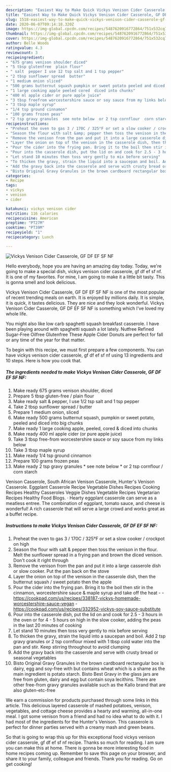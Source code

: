 ```yaml
---
description: "Easiest Way to Make Quick Vickys Venison Cider Casserole, GF DF EF SF NF"
title: "Easiest Way to Make Quick Vickys Venison Cider Casserole, GF DF EF SF NF"
slug: 1518-easiest-way-to-make-quick-vickys-venison-cider-casserole-gf-df-ef-sf-nf
date: 2020-06-07T09:14:18.320Z
image: https://img-global.cpcdn.com/recipes/5487620916772864/751x532cq70/vickys-venison-cider-casserole-gf-df-ef-sf-nf-recipe-main-photo.jpg
thumbnail: https://img-global.cpcdn.com/recipes/5487620916772864/751x532cq70/vickys-venison-cider-casserole-gf-df-ef-sf-nf-recipe-main-photo.jpg
cover: https://img-global.cpcdn.com/recipes/5487620916772864/751x532cq70/vickys-venison-cider-casserole-gf-df-ef-sf-nf-recipe-main-photo.jpg
author: Belle Woods
ratingvalue: 4.3
reviewcount: 3
recipeingredient:
- "675 grams venison shoulder diced"
- "5 tbsp glutenfree  plain flour"
- " salt  pepper I use 12 tsp salt and 1 tsp pepper"
- "2 tbsp sunflower spread  butter"
- "1 medium onion sliced"
- "500 grams butternut squash pumpkin or sweet potato peeled and diced into big chunks"
- "1 large cooking apple peeled cored  diced into chunks"
- "400 ml apple cider or pure apple juice"
- "3 tbsp freefrom worcestershire sauce or soy sauce from my links below"
- "3 tbsp maple syrup"
- "1/4 tsp ground cinnamon"
- "100 grams frozen peas"
- "2 tsp gravy granules  see note below  or 2 tsp cornflour  corn starch"
recipeinstructions:
- "Preheat the oven to gas 3 / 170C / 325°F or set a slow cooker / crockpot on high"
- "Season the flour with salt &amp; pepper then toss the venison in the flour. Melt the sunflower spread in a frying pan and brown the diced venison. Don&#39;t cook it right through"
- "Remove the venison from the pan and put it into a large casserole dish or slow cooker. Put the pan back on the stove"
- "Layer the onion on top of the venison in the casserole dish, then the butternut squash / sweet potato then the apple"
- "Pour the cider into the frying pan. Bring it to the boil then stir in the cinnamon, worcestershire sauce &amp; maple syrup and take off the heat  https://cookpad.com/us/recipes/338187-vickys-homemade-worcestershire-sauce-vegan https://cookpad.com/us/recipes/332952-vickys-soy-sauce-substitute"
- "Pour into the casserole dish, put the lid on and cook for 2.5 - 3 hours in the oven or for 4 - 5 hours on high in the slow cooker, adding the peas in the last 20 minutes of cooking"
- "Let stand 10 minutes then toss very gently to mix before serving"
- "To thicken the gravy, strain the liquid into a saucepan and boil. Add 2 tsp gravy granules or 2 tsp cornflour mixed with 1 tbsp cold water into the pan and stir. Keep stirring throughout to avoid clumping"
- "Add the gravy back into the casserole and serve with crusty bread or seasonal vegetables"
- "Bisto Original Gravy Granules in the brown cardboard rectangular box is dairy, egg and soy-free with but contains wheat which is a shame as the main ingredient is potato starch. Bisto Best Gravy in the glass jars are free from gluten, dairy and egg but contain soya lecithins. There are other free-from gravy granules available such as the Kallo brand that are also gluten-etc-free"
categories:
- Recipe
tags:
- vickys
- venison
- cider

katakunci: vickys venison cider 
nutrition: 116 calories
recipecuisine: American
preptime: "PT27M"
cooktime: "PT39M"
recipeyield: "1"
recipecategory: Lunch

---
```



![Vickys Venison Cider Casserole, GF DF EF SF NF](https://img-global.cpcdn.com/recipes/5487620916772864/751x532cq70/vickys-venison-cider-casserole-gf-df-ef-sf-nf-recipe-main-photo.jpg)

Hello everybody, hope you are having an amazing day today. Today, we're going to make a special dish, vickys venison cider casserole, gf df ef sf nf. It is one of my favorites. For mine, I am going to make it a little bit tasty. This is gonna smell and look delicious.

Vickys Venison Cider Casserole, GF DF EF SF NF is one of the most popular of recent trending meals on earth. It is enjoyed by millions daily. It is simple, it is quick, it tastes delicious. They are nice and they look wonderful. Vickys Venison Cider Casserole, GF DF EF SF NF is something which I've loved my whole life.

You might also like low carb spaghetti squash breakfast casserole. I have been playing around with spaghetti squash a lot lately. Nutfree Refined Sugar-Free Oilfree Glutenfree These Apple Cider Donuts are perfect for fall or any time of the year for that matter.


To begin with this recipe, we must first prepare a few components. You can have vickys venison cider casserole, gf df ef sf nf using 13 ingredients and 10 steps. Here is how you cook that.

<!--inarticleads1-->

##### The ingredients needed to make Vickys Venison Cider Casserole, GF DF EF SF NF:

1. Make ready 675 grams venison shoulder, diced
1. Prepare 5 tbsp gluten-free / plain flour
1. Make ready  salt &amp; pepper, I use 1/2 tsp salt and 1 tsp pepper
1. Take 2 tbsp sunflower spread / butter
1. Prepare 1 medium onion, sliced
1. Make ready 500 grams butternut squash, pumpkin or sweet potato, peeled and diced into big chunks
1. Make ready 1 large cooking apple, peeled, cored &amp; diced into chunks
1. Make ready 400 ml apple cider (or pure apple juice)
1. Take 3 tbsp free-from worcestershire sauce or soy sauce from my links below
1. Take 3 tbsp maple syrup
1. Make ready 1/4 tsp ground cinnamon
1. Prepare 100 grams frozen peas
1. Make ready 2 tsp gravy granules * see note below * or 2 tsp cornflour / corn starch


Venison Casserole, South African Venison Casserole, Hunter&#39;s Venison Casserole. Eggplant Casserole Recipe Vegetable Dishes Recipes Cooking Recipes Healthy Casseroles Veggie Dishes Vegetable Recipes Vegetarian Recipes Healthy Food Blogs. · Hearty eggplant casserole can serve as a meatless entree. The combination of eggplant, tomato sauce, and cheese is wonderful! A rich casserole that will serve a large crowd and works great as a buffet recipe. 

<!--inarticleads2-->

##### Instructions to make Vickys Venison Cider Casserole, GF DF EF SF NF:

1. Preheat the oven to gas 3 / 170C / 325°F or set a slow cooker / crockpot on high
1. Season the flour with salt &amp; pepper then toss the venison in the flour. Melt the sunflower spread in a frying pan and brown the diced venison. Don&#39;t cook it right through
1. Remove the venison from the pan and put it into a large casserole dish or slow cooker. Put the pan back on the stove
1. Layer the onion on top of the venison in the casserole dish, then the butternut squash / sweet potato then the apple
1. Pour the cider into the frying pan. Bring it to the boil then stir in the cinnamon, worcestershire sauce &amp; maple syrup and take off the heat -  - https://cookpad.com/us/recipes/338187-vickys-homemade-worcestershire-sauce-vegan - https://cookpad.com/us/recipes/332952-vickys-soy-sauce-substitute
1. Pour into the casserole dish, put the lid on and cook for 2.5 - 3 hours in the oven or for 4 - 5 hours on high in the slow cooker, adding the peas in the last 20 minutes of cooking
1. Let stand 10 minutes then toss very gently to mix before serving
1. To thicken the gravy, strain the liquid into a saucepan and boil. Add 2 tsp gravy granules or 2 tsp cornflour mixed with 1 tbsp cold water into the pan and stir. Keep stirring throughout to avoid clumping
1. Add the gravy back into the casserole and serve with crusty bread or seasonal vegetables
1. Bisto Original Gravy Granules in the brown cardboard rectangular box is dairy, egg and soy-free with but contains wheat which is a shame as the main ingredient is potato starch. Bisto Best Gravy in the glass jars are free from gluten, dairy and egg but contain soya lecithins. There are other free-from gravy granules available such as the Kallo brand that are also gluten-etc-free


We earn a commission for products purchased through some links in this article. This delicious layered casserole of mashed potatoes, venison, vegetables, and cottage cheese provides a hearty and warming, all-in-one meal. I got some venison from a friend and had no idea what to do with it. I had most of the ingredients for the Hunter&#39;s Venison. This casserole is perfect for dinner parties served with a creamy mash and green beans. 

So that is going to wrap this up for this exceptional food vickys venison cider casserole, gf df ef sf nf recipe. Thanks so much for reading. I am sure you can make this at home. There is gonna be more interesting food in home recipes coming up. Remember to save this page on your browser, and share it to your family, colleague and friends. Thank you for reading. Go on get cooking!
